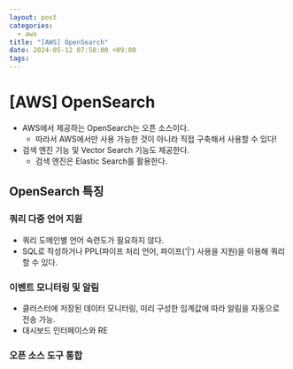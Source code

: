 ```yaml
---
layout: post
categories:
  - aws
title: "[AWS] OpenSearch"
date: 2024-05-12 07:50:00 +09:00
tags:
---
```

# \[AWS] OpenSearch

- AWS에서 제공하는 OpenSearch는 오픈 소스이다.
	- 따라서 AWS에서만 사용 가능한 것이 아니라 직접 구축해서 사용할 수 있다!
- 검색 엔진 기능 및 Vector Search 기능도 제공한다.
	- 검색 엔진은 Elastic Search를 활용한다.

## OpenSearch 특징

### 쿼리 다중 언어 지원

- 쿼리 도메인별 언어 숙련도가 필요하지 않다.
- SQL로 작성하거나 PPL(파이프 처리 언어, 파이프('|') 사용을 지원)을 이용해 쿼리할 수 있다.

### 이벤트 모니터링 및 알림

- 클러스터에 저장된 데이터 모니터링, 미리 구성한 임계값에 따라 알림을 자동으로 전송 가능.
- 대시보드 인터페이스와 RE

### 오픈 소스 도구 통합
